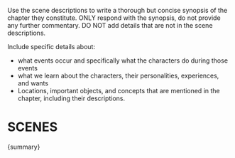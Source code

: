 Use the scene descriptions to write a thorough but concise synopsis of the chapter they constitute. ONLY respond with the synopsis, do not provide any further commentary. DO NOT add details that are not in the scene descriptions.

Include specific details about:

- what events occur and specifically what the characters do during those events
- what we learn about the characters, their personalities, experiences, and wants
- Locations, important objects, and concepts that are mentioned in the chapter, including their descriptions.

# SCENES

{summary}